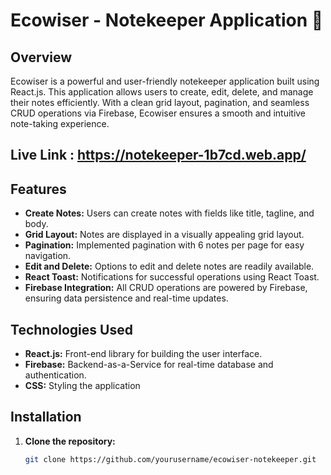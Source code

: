 # Ecowiser - Notekeeper Application 🌱

## Overview

Ecowiser is a powerful and user-friendly notekeeper application built using React.js. This application allows users to create, edit, delete, and manage their notes efficiently. With a clean grid layout, pagination, and seamless CRUD operations via Firebase, Ecowiser ensures a smooth and intuitive note-taking experience.

## Live Link : https://notekeeper-1b7cd.web.app/

## Features

- **Create Notes:** Users can create notes with fields like title, tagline, and body.
- **Grid Layout:** Notes are displayed in a visually appealing grid layout.
- **Pagination:** Implemented pagination with 6 notes per page for easy navigation.
- **Edit and Delete:** Options to edit and delete notes are readily available.
- **React Toast:** Notifications for successful operations using React Toast.
- **Firebase Integration:** All CRUD operations are powered by Firebase, ensuring data persistence and real-time updates.

## Technologies Used

- **React.js:** Front-end library for building the user interface.
- **Firebase:** Backend-as-a-Service for real-time database and authentication.
- **CSS:** Styling the application


## Installation

1. **Clone the repository:**
   ```sh
   git clone https://github.com/yourusername/ecowiser-notekeeper.git
